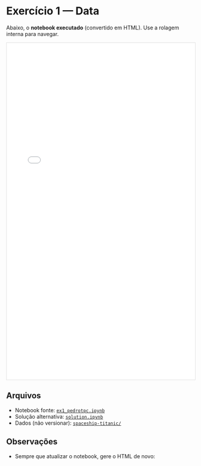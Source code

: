# Exercício 1 — Data

Abaixo, o **notebook executado** (convertido em HTML). Use a rolagem interna para navegar.

<iframe src="ex1.html" width="100%" height="900" style="border:1px solid #ddd;"></iframe>

## Arquivos
- Notebook fonte: [`ex1_pedrotpc.ipynb`](ex1_pedrotpc.ipynb)
- Solução alternativa: [`solution.ipynb`](solution.ipynb)
- Dados (não versionar): [`spaceship-titanic/`](spaceship-titanic/)

## Observações
- Sempre que atualizar o notebook, gere o HTML de novo:
